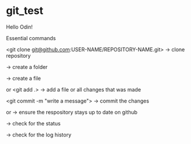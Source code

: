 # git_test
Hello Odin!

Essential commands

<git clone git@github.com:USER-NAME/REPOSITORY-NAME.git> -> clone repository

<mkdir foldername> -> create a folder

<touch filename.extension> -> create a file

<git add filename.extension> or <git add .> -> add a file or all changes that was made

<git commit -m "write a message"> -> commit the changes

<git push> or <git push origin main> -> ensure the respository stays up to date on github

<git status> -> check for the status

<git log> -> check for the log history



